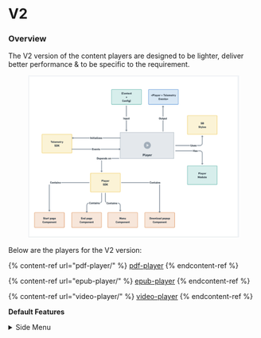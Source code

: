 # V2

### Overview

The V2 version of the content players are designed to be lighter, deliver better performance & to be specific to the requirement.

<figure><img src="../../../../.gitbook/assets/Player Overview.png" alt=""><figcaption></figcaption></figure>

Below are the players for the V2 version:

{% content-ref url="pdf-player/" %}
[pdf-player](pdf-player/)
{% endcontent-ref %}

{% content-ref url="epub-player/" %}
[epub-player](epub-player/)
{% endcontent-ref %}

{% content-ref url="video-player/" %}
[video-player](video-player/)
{% endcontent-ref %}



**Default Features**

<details>

<summary>Side Menu</summary>



In the side menu, one can configure additional capabilities such as 'Share', 'Download'xt and 'Print'. \
![](../../../../.gitbook/assets/pdfPlayerV2Sidemenu.png)

Sample config:

```
"config": {  
    "sideMenu": { 
      "showShare": true, // show/hide share button in side menu. default value is true
      "showDownload": true, // show/hide download button in side menu. default value is true
      "showExit": false, // show/hide exit button in side menu. default value is false
      "showPrint": true // show/hide print button in side menu. default value is true
    }
}
```

</details>

